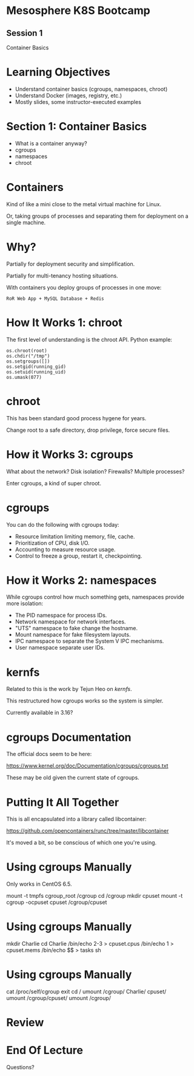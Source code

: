 Mesosphere K8S Bootcamp
=======

Session 1
----

Container Basics



Learning Objectives
====

* Understand container basics (cgroups, namespaces, chroot) 
* Understand Docker (images, registry, etc.)
* Mostly slides, some instructor-executed examples



Section 1: Container Basics
====

* What is a container anyway?
* cgroups
* namespaces
* chroot



Containers
====

Kind of like a mini close to the metal virtual machine for Linux.

Or, taking groups of processes and separating them for deployment on a single machine.



Why?
====

Partially for deployment security and simplification.

Partially for multi-tenancy hosting situations.

With containers you deploy groups of processes in one move:

    RoR Web App + MySQL Database + Redis 



How It Works 1: chroot
====

The first level of understanding is the chroot API.  Python example:

    os.chroot(root)
    os.chdir("/tmp")
    os.setgroups([])
    os.setgid(running_gid)
    os.setuid(running_uid)
    os.umask(077)


chroot
====

This has been standard good process hygene for years.

Change root to a safe directory, drop privilege, force secure files.



How it Works 3: cgroups
====

What about the network? Disk isolation? Firewalls? Multiple processes?

Enter cgroups, a kind of super chroot.



cgroups
====

You can do the following with cgroups today:

* Resource limitation limiting memory, file, cache.
* Prioritization of CPU, disk I/O.
* Accounting to measure resource usage.
* Control to freeze a group, restart it, checkpointing.



How it Works 2: namespaces
====

While cgroups control how much something gets, namespaces provide more isolation:

* The PID namespace for process IDs.
* Network namespace for network interfaces.
* "UTS" namespace to fake change the hostname.
* Mount namespace for fake filesystem layouts.
* IPC namespace to separate the System V IPC mechanisms.
* User namespace separate user IDs.



kernfs
====

Related to this is the work by Tejun Heo on *kernfs*.

This restructured how cgroups works so the system is simpler.

Currently available in 3.16?



cgroups Documentation
====

The official docs seem to be here:

https://www.kernel.org/doc/Documentation/cgroups/cgroups.txt

These may be old given the current state of cgroups.



Putting It All Together
====

This is all encapsulated into a library called libcontainer:

https://github.com/opencontainers/runc/tree/master/libcontainer

It's moved a bit, so be conscious of which one you're using.



Using cgroups Manually
====
Only works in CentOS 6.5.

mount -t tmpfs cgroup_root /cgroup
cd /cgroup
mkdir cpuset
mount -t cgroup -ocpuset cpuset /cgroup/cpuset



Using cgroups Manually
====

mkdir Charlie
cd Charlie
/bin/echo 2-3 > cpuset.cpus
/bin/echo 1 > cpuset.mems
/bin/echo $$ > tasks
sh

Using cgroups Manually
====

cat /proc/self/cgroup
exit
cd /
umount /cgroup/
Charlie/ cpuset/  
umount /cgroup/cpuset/
umount /cgroup/
 


Review
====



End Of Lecture 
=====

Questions?

